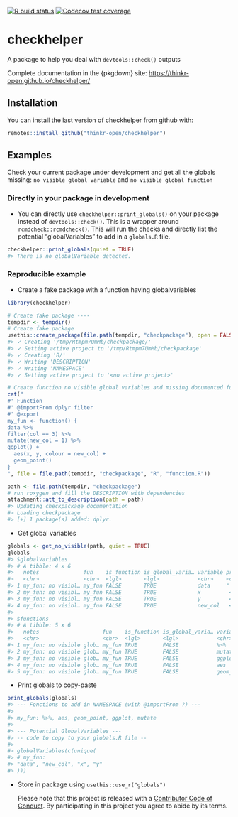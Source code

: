 
<!-- README.md is generated from README.Rmd. Please edit that file -->

<!-- badges: start -->

[![R build
status](https://github.com/ThinkR-open/checkhelper/workflows/R-CMD-check/badge.svg)](https://github.com/ThinkR-open/checkhelper/actions)
[![Codecov test
coverage](https://codecov.io/gh/ThinkR-open/checkhelper/branch/master/graph/badge.svg)](https://codecov.io/gh/ThinkR-open/checkhelper?branch=master)
<!-- badges: end -->

# checkhelper

A package to help you deal with `devtools::check()` outputs

Complete documentation in the {pkgdown} site:
<https://thinkr-open.github.io/checkhelper/>

## Installation

You can install the last version of checkhelper from github with:

``` r
remotes::install_github("thinkr-open/checkhelper")
```

## Examples

Check your current package under development and get all the globals
missing: `no visible global variable` and `no visible global function`

### Directly in your package in development

  - You can directly use `checkhelper::print_globals()` on your package
    instead of `devtools::check()`. This is a wrapper around
    `rcmdcheck::rcmdcheck()`. This will run the checks and directly list
    the potential “globalVariables” to add in a `globals.R` file.

<!-- end list -->

``` r
checkhelper::print_globals(quiet = TRUE)
#> There is no globalVariable detected.
```

### Reproducible example

  - Create a fake package with a function having globalvariables

<!-- end list -->

``` r
library(checkhelper)

# Create fake package ----
tempdir <- tempdir()
# Create fake package
usethis::create_package(file.path(tempdir, "checkpackage"), open = FALSE)
#> ✓ Creating '/tmp/Rtmpm7UmMb/checkpackage/'
#> ✓ Setting active project to '/tmp/Rtmpm7UmMb/checkpackage'
#> ✓ Creating 'R/'
#> ✓ Writing 'DESCRIPTION'
#> ✓ Writing 'NAMESPACE'
#> ✓ Setting active project to '<no active project>'

# Create function no visible global variables and missing documented functions
cat("
#' Function
#' @importFrom dplyr filter
#' @export
my_fun <- function() {
data %>%
filter(col == 3) %>%
mutate(new_col = 1) %>%
ggplot() +
  aes(x, y, colour = new_col) +
  geom_point()
}
", file = file.path(tempdir, "checkpackage", "R", "function.R"))

path <- file.path(tempdir, "checkpackage")
# run roxygen and fill the DESCRIPTION with dependencies
attachment::att_to_description(path = path)
#> Updating checkpackage documentation
#> Loading checkpackage
#> [+] 1 package(s) added: dplyr.
```

  - Get global variables

<!-- end list -->

``` r
globals <- get_no_visible(path, quiet = TRUE)
globals
#> $globalVariables
#> # A tibble: 4 x 6
#>   notes              fun    is_function is_global_varia… variable proposed      
#>   <chr>              <chr>  <lgl>       <lgl>            <chr>    <chr>         
#> 1 my_fun: no visibl… my_fun FALSE       TRUE             data     "  importFrom…
#> 2 my_fun: no visibl… my_fun FALSE       TRUE             x         <NA>         
#> 3 my_fun: no visibl… my_fun FALSE       TRUE             y         <NA>         
#> 4 my_fun: no visibl… my_fun FALSE       TRUE             new_col   <NA>         
#> 
#> $functions
#> # A tibble: 5 x 6
#>   notes                    fun    is_function is_global_varia… variable proposed
#>   <chr>                    <chr>  <lgl>       <lgl>            <chr>    <chr>   
#> 1 my_fun: no visible glob… my_fun TRUE        FALSE            %>%      <NA>    
#> 2 my_fun: no visible glob… my_fun TRUE        FALSE            mutate   <NA>    
#> 3 my_fun: no visible glob… my_fun TRUE        FALSE            ggplot   <NA>    
#> 4 my_fun: no visible glob… my_fun TRUE        FALSE            aes      <NA>    
#> 5 my_fun: no visible glob… my_fun TRUE        FALSE            geom_po… <NA>
```

  - Print globals to copy-paste

<!-- end list -->

``` r
print_globals(globals)
#> --- Fonctions to add in NAMESPACE (with @importFrom ?) ---
#> 
#> my_fun: %>%, aes, geom_point, ggplot, mutate
#> 
#> --- Potential GlobalVariables ---
#> -- code to copy to your globals.R file --
#> 
#> globalVariables(c(unique(
#> # my_fun: 
#> "data", "new_col", "x", "y"
#> )))
```

  - Store in package using `usethis::use_r("globals")`
    
    Please note that this project is released with a [Contributor Code
    of Conduct](CODE_OF_CONDUCT.md). By participating in this project
    you agree to abide by its terms.

